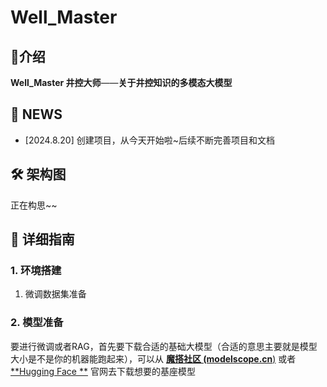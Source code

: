 # Well_Master

## 📢介绍

**Well_Master 井控大师**——**关于井控知识的多模态大模型**



## 🎉 NEWS

- [2024.8.20] 创建项目，从今天开始啦~后续不断完善项目和文档





## 🛠 架构图

正在构思~~



## 🧭 详细指南

### 1. 环境搭建

1. 微调数据集准备

### 2. 模型准备

要进行微调或者RAG，首先要下载合适的基础大模型（合适的意思主要就是模型大小是不是你的机器能跑起来），可以从 [**魔搭社区 (modelscope.cn**)](https://www.modelscope.cn/my/overview) 或者 [**Hugging Face **](https://huggingface.co/) 官网去下载想要的基座模型

